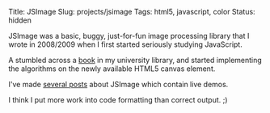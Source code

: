 Title: JSImage
Slug: projects/jsimage
Tags: html5, javascript, color
Status: hidden

JSImage was a basic, buggy, just-for-fun image processing library that I wrote
in 2008/2009 when I first started seriously studying JavaScript.

A stumbled across a [book][1] in my university library, and started
implementing the algorithms on the newly available HTML5 canvas element.

I've made [several posts][2] about JSImage which contain live demos.

I think I put more work into code formatting than correct output. ;)

[1]: http://imagingbook.com/books/englisch-edition-3-vol-softcover/ "Principles of Digital Image Processing"
[2]: /tag/jsimage "Posts about JSImage"
